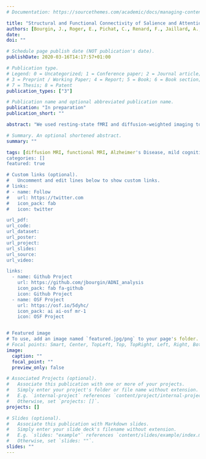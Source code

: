 ```yaml
---
# Documentation: https://sourcethemes.com/academic/docs/managing-content/

title: "Structural and Functional Connectivity of Salience and Attentional Networks in Alzheimer’s Disease"
authors: [Bourgin, J., Roger, E., Pichat, C., Renard, F., Jaillard, A., Cousin, E., Silvert, L., Baciu, M., \& Hot, P.]
date:
doi: ""

# Schedule page publish date (NOT publication's date).
publishDate: 2020-03-16T14:17:57+01:00

# Publication type.
# Legend: 0 = Uncategorized; 1 = Conference paper; 2 = Journal article;
# 3 = Preprint / Working Paper; 4 = Report; 5 = Book; 6 = Book section;
# 7 = Thesis; 8 = Patent
publication_types: ["3"]

# Publication name and optional abbreviated publication name.
publication: "In preparation"
publication_short: ""

abstract: "We used resting-state fMRI and diffusion-weighted imaging to investigate changes in attention-related and salience networks in mild cognitive impairment and Alzheimer's disease. Resting-state fMRI data of 37 patients with Alzheimer's disease, 50 patients with mild cognitive impairment and 34 healthy older controls, and diffusion-weighted imaging data of 33 patients with Alzheimer's disease, 31 patients with mild cognitive impairment and 16 healthy older controls from the Alzheimer's disease Neuroimaging Initiative were analyzed. Compared with healthy older controls, patients with Alzheimer's disease mainly showed (a) decreased resting-state functional connectivity in attentional networks, between the anterior cingulate cortex and attentional networks, and between the anterior cingulate cortex and the amygdala, (b) increased resting-state functional connectivity between parts of the orbitofrontal cortex, (c) decreased structural connectivity within the parietal, occipital and frontal lobes, between the limbic areas (anterior cingulate cortex and insula) and the frontal lobe, and between the amygdala and the insula. In contrast, patients with mild cognitive impairment showed decreased resting-state functional connectivity in the attentional networks exclusively, and increased structural connectivity (as reflected by fractional anisotropy) in limbic and frontal areas."

# Summary. An optional shortened abstract.
summary: ""

tags: [diffusion MRI, functional MRI, Alzheimer's Disease, mild cognitive impairment, attention networks]
categories: []
featured: true

# Custom links (optional).
#   Uncomment and edit lines below to show custom links.
# links:
# - name: Follow
#   url: https://twitter.com
#   icon_pack: fab
#   icon: twitter

url_pdf:
url_code:
url_dataset:
url_poster:
url_project:
url_slides:
url_source:
url_video:

links:
  - name: Github Project
    url: https://github.com/jbourgin/ADNI_analysis
    icon_pack: fab fa-github
    icon: Github Project
  - name: OSF Project
    url: https://osf.io/5dyhc/
    icon_pack: ai ai-osf mr-1
    icon: OSF Project


# Featured image
# To use, add an image named `featured.jpg/png` to your page's folder.
# Focal points: Smart, Center, TopLeft, Top, TopRight, Left, Right, BottomLeft, Bottom, BottomRight.
image:
  caption: ""
  focal_point: ""
  preview_only: false

# Associated Projects (optional).
#   Associate this publication with one or more of your projects.
#   Simply enter your project's folder or file name without extension.
#   E.g. `internal-project` references `content/project/internal-project/index.md`.
#   Otherwise, set `projects: []`.
projects: []

# Slides (optional).
#   Associate this publication with Markdown slides.
#   Simply enter your slide deck's filename without extension.
#   E.g. `slides: "example"` references `content/slides/example/index.md`.
#   Otherwise, set `slides: ""`.
slides: ""
---
```

